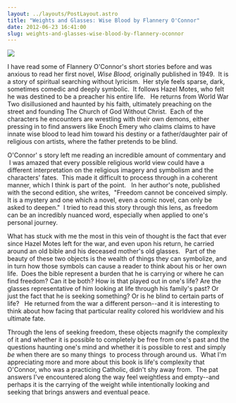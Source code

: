 ```yaml
---
layout: ../layouts/PostLayout.astro
title: "Weights and Glasses: Wise Blood by Flannery O'Connor"
date: 2012-06-23 16:41:00
slug: weights-and-glasses-wise-blood-by-flannery-oconnor
---
```


[![](http://www.deathdyinggriefandmourning.com/Death-&-Dying-Images%2080-100/96-Wise-Blood.jpg)](http://www.deathdyinggriefandmourning.com/Death-&-Dying-Images%2080-100/96-Wise-Blood.jpg)

I have read some of Flannery O'Connor's short stories before and was anxious to read her first novel, _Wise Blood,_ originally published in 1949.  It is a story of spiritual searching without lyricism.  Her style feels sparse, dark, sometimes comedic and deeply symbolic.  It follows Hazel Motes, who felt he was destined to be a preacher his entire life.   He returns from World War Two disillusioned and haunted by his faith, ultimately preaching on the street and founding The Church of God Without Christ.  Each of the characters he encounters are wrestling with their own demons, either pressing in to find answers like Enoch Emery who claims claims to have innate wise blood to lead him toward his destiny or a father/daughter pair of religious con artists, where the father pretends to be blind.

O'Connor' s story left me reading an incredible amount of commentary and  I was amazed that every possible religious world view could have a different interpretation on the religious imagery and symbolism and the characters' fates.  This made it difficult to process through in a coherent manner, which I think is part of the point.   In her author's note, published with the second edition, she writes,  "Freedom cannot be conceived simply. It is a mystery and one which a novel, even a comic novel, can only be asked to deepen."  I tried to read this story through this lens, as freedom can be an incredibly nuanced word, especially when applied to one's personal journey.

What has stuck with me the most in this vein of thought is the fact that ever since Hazel Motes left for the war, and even upon his return, he carried around an old bible and his deceased mother's old glasses.   Part of the beauty of these two objects is the wealth of things they can symbolize, and in turn how those symbols can cause a reader to think about his or her own life.  Does the bible represent a burden that he is carrying or where he can find freedom? Can it be both? How is that played out in one's life? Are the glasses representative of him looking at life through his family's past? Or just the fact that he is seeking something? Or is he blind to certain parts of life?   He returned from the war a different person--and it is interesting to think about how facing that particular reality colored his worldview and his ultimate fate.

Through the lens of seeking freedom, these objects magnify the complexity of it and whether it is possible to completely be free from one's past and the questions haunting one's mind and whether it is possible to rest and simply _be_ when there are so many things  to process through around us.  What I'm appreciating more and more about this book is life's complexity that O'Connor, who was a practicing Catholic, didn't shy away from.  The pat answers I've encountered along the way feel weightless and empty--and perhaps it is the carrying of the weight while intentionally looking and seeking that brings answers and eventual peace.
